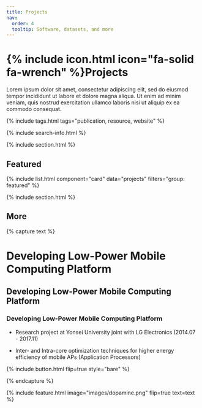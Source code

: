 ```yaml
---
title: Projects
nav:
  order: 4
  tooltip: Software, datasets, and more
---
```


# {% include icon.html icon="fa-solid fa-wrench" %}Projects

Lorem ipsum dolor sit amet, consectetur adipiscing elit, sed do eiusmod tempor incididunt ut labore et dolore magna aliqua.
Ut enim ad minim veniam, quis nostrud exercitation ullamco laboris nisi ut aliquip ex ea commodo consequat.

{% include tags.html tags="publication, resource, website" %}

{% include search-info.html %}

{% include section.html %}

## Featured

{% include list.html component="card" data="projects" filters="group: featured" %}

{% include section.html %}

## More

{% capture text %}

# **Developing Low-Power Mobile Computing Platform**
## **Developing Low-Power Mobile Computing Platform**
### **Developing Low-Power Mobile Computing Platform**

- Research project at Yonsei University joint with LG Electronics (2014.07 - 2017.11)

- Inter- and Intra-core optimization techniques for higher energy efficiency of mobile APs (Application Processors)

{% include button.html flip=true style="bare" %}

{% endcapture %}

{% include feature.html image="images/dopamine.png" flip=true text=text %}
